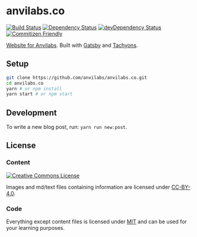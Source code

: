 # anvilabs.co

[![Build Status](https://img.shields.io/travis/anvilabs/anvilabs.co.svg)](https://travis-ci.org/anvilabs/anvilabs.co)
[![Dependency Status](https://img.shields.io/david/anvilabs/anvilabs.co.svg)](https://david-dm.org/anvilabs/anvilabs.co)
[![devDependency Status](https://img.shields.io/david/dev/anvilabs/anvilabs.co.svg)](https://david-dm.org/anvilabs/anvilabs.co?type=dev)
[![Commitizen Friendly](https://img.shields.io/badge/commitizen-friendly-brightgreen.svg)](http://commitizen.github.io/cz-cli)

[Website for Anvilabs](https://anvilabs.co). Built with [Gatsby](https://github.com/gatsbyjs/gatsby) and [Tachyons](http://tachyons.io/).

## Setup

```bash
git clone https://github.com/anvilabs/anvilabs.co.git
cd anvilabs.co
yarn # or npm install
yarn start # or npm start
```

## Development

To write a new blog post, run: `yarn run new:post`.

## License

### Content

[![Creative Commons License](https://i.creativecommons.org/l/by/4.0/88x31.png)](http://creativecommons.org/licenses/by/4.0/)

Images and md/text files containing information are licensed under [CC-BY-4.0](http://creativecommons.org/licenses/by/4.0/).

### Code

Everything except content files is licensed under [MIT](https://opensource.org/licenses/MIT) and can be used for your learning purposes.
